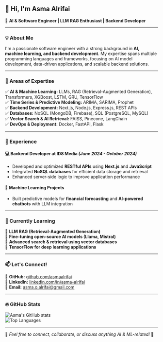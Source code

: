 ## 👋 Hi, I'm Asma Alrifai  
🚀 **AI & Software Engineer | LLM RAG Enthusiast | Backend Developer**

---

### 💡 About Me  
I'm a passionate software engineer with a strong background in **AI, machine learning, and backend development**. My expertise spans multiple programming languages and frameworks, focusing on AI model development, data-driven applications, and scalable backend solutions.

---

### 🔬 Areas of Expertise  
✅ **AI & Machine Learning:** LLMs, RAG (Retrieval-Augmented Generation), Transformers, XGBoost, LSTM, GRU, TensorFlow  
✅ **Time Series & Predictive Modeling:** ARIMA, SARIMA, Prophet  
✅ **Backend Development:** Next.js, Node.js, Express.js, REST APIs  
✅ **Databases:** NoSQL (MongoDB, Firebase), SQL (PostgreSQL, MySQL)  
✅ **Vector Search & AI Retrieval:** FAISS, Pinecone, LangChain  
✅ **DevOps & Deployment:** Docker, FastAPI, Flask  

---

### 📌 Experience  
#### **💻 Backend Developer at ID8 Media** _(June 2024 - October 2024)_  
- Developed and optimized **RESTful APIs** using **Next.js** and **JavaScript**  
- Integrated **NoSQL databases** for efficient data storage and retrieval  
- Enhanced server-side logic to improve application performance  

#### **🤖 Machine Learning Projects**  
- Built predictive models for **financial forecasting** and **AI-powered chatbots** with LLM integration  

---

### 🌱 Currently Learning  
📌 **LLM RAG (Retrieval-Augmented Generation)**  
📌 **Fine-tuning open-source AI models (Llama, Mistral)**  
📌 **Advanced search & retrieval using vector databases**  
📌 **TensorFlow for deep learning applications**  

---

### 📫 Let's Connect!  
🔗 **GitHub:** [github.com/asmaalrifai](#)  
💼 **LinkedIn:** [linkedin.com/in/asma-alrifai](#)  
📧 **Email:** asma.o.alrifai@gmail.com  

---

### 🔥 GitHub Stats  
![Asma's GitHub stats](https://github-readme-stats.vercel.app/api?username=yourusername&show_icons=true&theme=tokyonight)  
![Top Languages](https://github-readme-stats.vercel.app/api/top-langs/?username=yourusername&layout=compact&theme=tokyonight)  

---

🔹 *Feel free to connect, collaborate, or discuss anything AI & ML-related!* 🚀  
